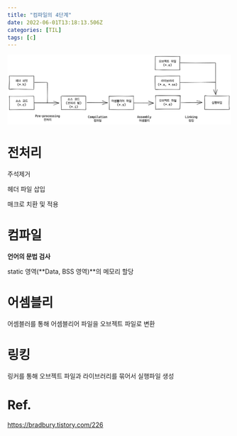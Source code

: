 ```yaml
---
title: "컴파일의 4단계"
date: 2022-06-01T13:18:13.506Z
categories: [TIL]
tags: [c]
---
```

![compiling](/assets/img/til/4step_compiling.png)

# 전처리

주석제거

헤더 파일 삽입

매크로 치환 및 적용

# 컴파일

**언어의 문법 검사**

static 영역(**Data, BSS 영역)**의 메모리 할당


# 어셈블리

어셈블러를 통해 어셈블리어 파일을 오브젝트 파일로 변환

# 링킹

링커를 통해 오브젝트 파일과 라이브러리를 묶어서 실행파일 생성

# Ref.

<https://bradbury.tistory.com/226>